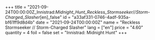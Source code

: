 +++
title = "2021-09-24T00:00:00Z_Innistrad:_Midnight_Hunt_Reckless_Stormseeker_//_Storm-Charged_Slasher_[en]_false"
id = "a33af331-0746-4adf-935a-bf61ff9d8d4b"
date = "2021-09-24T00:00:00Z"
name = "Reckless Stormseeker // Storm-Charged Slasher"
lang = ["en"]
price = "4.60"
quantity = 4
foil = false
set = "Innistrad: Midnight Hunt"
+++
